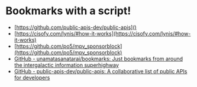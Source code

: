 # Bookmarks with a script!

- [https://github.com/public-apis-dev/public-apis]()
- [https://cisofy.com/lynis/#how-it-works](https://cisofy.com/lynis/#how-it-works)
- [https://github.com/po5/mpv_sponsorblock](https://github.com/po5/mpv_sponsorblock)
- [GitHub - unamatasanatarai/bookmarks: Just bookmarks from around the intergalactic information superhighway](https://github.com/unamatasanatarai/bookmarks)
- [GitHub - public-apis-dev/public-apis: A collaborative list of public APIs for developers](https://github.com/public-apis-dev/public-apis)
